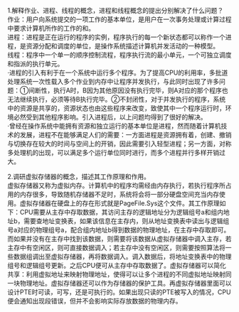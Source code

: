 1.解释作业、进程、线程的概念，进程和线程概念的提出分别解决了什么问题？    
作业：用户向系统提交的一项工作的基本单位，是用户在一次事务处理或计算过程中要求计算机所作的工作的和。    
  进程：进程是正在运行的程序的实例，程序执行的每一个新状态都可以称作一个进程，是资源分配和调度的单位，是操作系统描述计算机并发活动的一种模型。    
  线程：程序中一个单一的顺序控制流程，程序执行流的最小单元，一个可独立调度和指派的执行单元。    
·进程的引入有利于在一个系统中运行多个程序。为了提高CPU的利用率，多批道处理系统一次性载入多个作业到内存中让程序并发执行，与此同时出现了许多问题：①间断性，执行A时，B因为其他原因没有执行完毕，则A对应的那个程序也无法继续执行，必须等待B执行完毕。②不封闭性，对于并发执行的程序，系统中的资源是共享的，资源状态也由这些程序来改变，致使其中一个程序运行时，环境必然受到其他程序影响。引入进程后，以上问题均得到了很好的解决。    
·曾经在操作系统中能拥有资源和独立运行的基本单位是进程，然而随着计算机技术的发展，进程不在能够满足人们的需要：一方面进程是资源拥有着，创建、撤销与切换存在较大的时间与空间上的开销，因此需要引入轻型进程；另一方面，对称多处理机的出现，可以满足多个运行单位同时进行，而多个进程并行多样开销过大。
    
2.调研虚拟存储器的概念，描述其工作原理和作用。    
虚拟存储器又称为虚拟内存。计算机中的程序均需经由内存执行，若执行程序所占用的内存很多，导致随机存储器不足时，系统将会将一部分硬盘空间充当内存使用。虚拟存储器在硬盘上的存在形式就是PageFile.Sys这个文件。其工作原理如下：CPU需要从主存中存取数据，其访问主存的逻辑地址分为逻辑组号a和组内地址b，需要查地址变换表，如果该信息在主存内，则从地址变换表中读出与逻辑组号a对应的物理组号a，配合组内地址b得到数据的物理地址，在主存中存取即可。而如果并没有在主存中找到该数据，则需要将该数据从虚拟存储器中调入主存，若主存中有空闲区，则可直接数据调入；若主存中没有空闲区，则需要按照算法将一些数据组调出至虚拟存储器，再将数据调入。调入数据后，将地址变换表中的物理组号和逻辑组号更新。之后CPU便可从主存中存取数据了。虚拟存储器可以简化共享：利用虚拟地址来映射物理地址，使得可以让多个进程的不同虚拟地址映射同一块物理地址。虚拟存储器还可以作为存储器的保护工具。再虚拟存储器里面可以设计PTE时可读，可写，还是可执行的。如果出现只读的PTE被写入的情况，CPU便会通知出现段错误，但并不会影响实际存放数据的物理内存。
